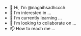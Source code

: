 - 👋 Hi, I’m @nagaihsadhccch
- 👀 I’m interested in ...
- 🌱 I’m currently learning ...
- 💞️ I’m looking to collaborate on ...
- 📫 How to reach me ...

<!---
nagaihsadhccch/nagaihsadhccch is a ✨ special ✨ repository because its `README.md` (this file) appears on your GitHub profile.
You can click the Preview link to take a look at your changes.
--->
<html>
<head>
<title>javascript example</title>
<style type="text/css">
</head>
<body>
<script type="text/javascript">






</body>
</html>
